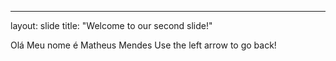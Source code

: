 ---
layout: slide
title: "Welcome to our second slide!"

Olá
Meu nome é Matheus Mendes
Use the left arrow to go back!
